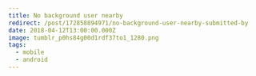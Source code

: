 ```yaml
---
title: No background user nearby
redirect: /post/172858894971/no-background-user-nearby-submitted-by
date: 2018-04-12T13:00:00.000Z
image: tumblr_p0hs84g00d1rdf37to1_1280.png
tags:
  - mobile
  - android
---
```


